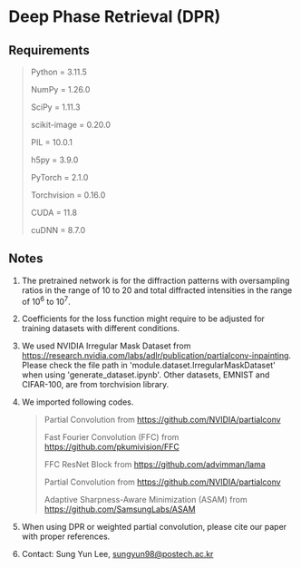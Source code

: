 # Deep Phase Retrieval (DPR)

## Requirements

> Python = 3.11.5
> 
> NumPy = 1.26.0
> 
> SciPy = 1.11.3
> 
> scikit-image = 0.20.0
> 
> PIL = 10.0.1
> 
> h5py = 3.9.0
> 
> PyTorch = 2.1.0
> 
> Torchvision = 0.16.0
> 
> CUDA = 11.8
> 
> cuDNN = 8.7.0
> 

## Notes

1. The pretrained network is for the diffraction patterns with oversampling ratios in the range of 10 to 20 and total diffracted intensities in the range of 10<sup>6</sup> to 10<sup>7</sup>.

2. Coefficients for the loss function might require to be adjusted for training datasets with different conditions.

3. We used NVIDIA Irregular Mask Dataset from https://research.nvidia.com/labs/adlr/publication/partialconv-inpainting. Please check the file path in 'module.dataset.IrregularMaskDataset' when using 'generate_dataset.ipynb'. Other datasets, EMNIST and CIFAR-100, are from torchvision library.

4. We imported following codes.

    > Partial Convolution from https://github.com/NVIDIA/partialconv
    > 
    > Fast Fourier Convolution (FFC) from https://github.com/pkumivision/FFC
    > 
    > FFC ResNet Block from https://github.com/advimman/lama
    > 
    > Partial Convolution from https://github.com/NVIDIA/partialconv
    > 
    > Adaptive Sharpness-Aware Minimization (ASAM) from https://github.com/SamsungLabs/ASAM
    > 

5. When using DPR or weighted partial convolution, please cite our paper with proper references.

6. Contact: Sung Yun Lee, sungyun98@postech.ac.kr
